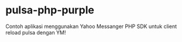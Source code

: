 # pulsa-php-purple
Contoh aplikasi menggunakan Yahoo Messanger PHP SDK untuk client reload pulsa dengan YM!
